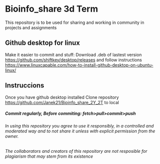 # Bioinfo_share 3d Term

This repository is to be used for sharing and working in community in projects and assignments

## Github desktop for linux

Make it easier to commit and stuff:
Download .deb of lastest version
https://github.com/shiftkey/desktop/releases
and follow instructions
https://www.linuxcapable.com/how-to-install-github-desktop-on-ubuntu-linux/

## Instruccions
Once you have github desktop installed
  Clone repository https://github.com/Janek21/Bioinfo_share_2Y_2T to local
##### Commit regularly, Before commiting: fetch>pull>commit>push

###### In using this repository you agree to use it responsibly, in a controlled and moderated way and to not share it unless with explicit permission from the owner.
###### The collaborators and creators of this repository are not resposible for plagiarism that may stem from its existence
